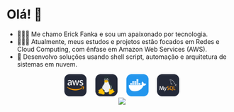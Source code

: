 

# Olá! 👋
- 🙋🏻‍♂️ Me chamo Erick Fanka e sou um apaixonado por tecnologia.
- 👨🏻‍💻 Atualmente, meus estudos e projetos estão focados em Redes e Cloud Computing, com ênfase em Amazon Web Services (AWS).
- 🎯 Desenvolvo soluções usando shell script, automação e arquitetura de sistemas em nuvem.

<div align="center" style="display: inline_block">
    <img width="50px" src="https://github.com/tandpfun/skill-icons/blob/main/icons/AWS-Dark.svg"/>
    <img width="50px" src="https://github.com/tandpfun/skill-icons/blob/main/icons/Linux-Dark.svg"/>
    <img width="50px" src="https://github.com/tandpfun/skill-icons/blob/main/icons/Docker.svg"/>
    <img width="50px" src="https://github.com/tandpfun/skill-icons/blob/main/icons/MySQL-Dark.svg"/>
</div>

<div align="center">
    <img src="https://github-profile-summary-cards.vercel.app/api/cards/profile-details?username=Erick-Fanka&theme=react"/>
</div>


<!--
**Erick-Fanka/erick-fanka** is a ✨ _special_ ✨ repository because its `README.md` (this file) appears on your GitHub profile.

Here are some ideas to get you started:

- 🔭 I’m currently working on ...
- 🌱 I’m currently learning ...
- 👯 I’m looking to collaborate on ...
- 🤔 I’m looking for help with ...
- 💬 Ask me about ...
- 📫 How to reach me: ...
- 😄 Pronouns: ...
- ⚡ Fun fact: ...
-->
